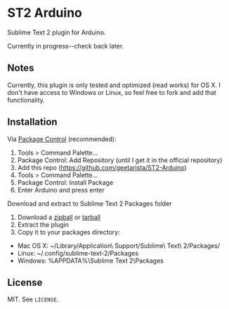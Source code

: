 # ST2 Arduino

Sublime Text 2 plugin for Arduino.

Currently in progress--check back later.

## Notes

Currently, this plugin is only tested and optimized (read works) for OS X. I don't have access to Windows or Linux, so feel free to fork and add that functionality.

## Installation

Via [Package Control](http://wbond.net/sublime_packages/package_control) (recommended):

1. Tools > Command Palette...
2. Package Control: Add Repository (until I get it in the official repository)
3. Add this repo (https://github.com/geetarista/ST2-Arduino)
4. Tools > Command Palette...
5. Package Control: Install Package
6. Enter Arduino and press enter

Download and extract to Sublime Text 2 Packages folder

1. Download a [zipball](https://github.com/geetarista/ST2-Arduino/zipball/master) or [tarball](https://github.com/geetarista/ST2-Arduino/tarball/master)
2. Extract the plugin
3. Copy it to your packages directory:
  * Mac OS X: ~/Library/Application\ Support/Sublime\ Text\ 2/Packages/
  * Linux: ~/.config/sublime-text-2/Packages
  * Windows: %APPDATA%\Sublime Text 2\Packages

## License

MIT. See `LICENSE`.
